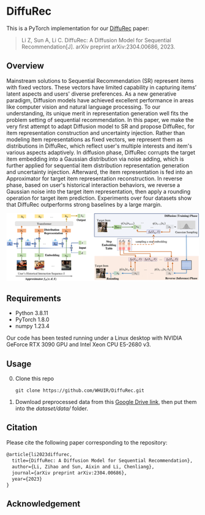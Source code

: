 # DiffuRec

This is a PyTorch implementation for our [DiffuRec](https://arxiv.org/abs/2304.00686) paper:

> Li Z, Sun A, Li C. DiffuRec: A Diffusion Model for Sequential Recommendation[J]. arXiv preprint arXiv:2304.00686, 2023.

## Overview
Mainstream solutions to Sequential Recommendation (SR) represent items with fixed vectors. These vectors have limited capability in capturing items’ latent aspects and users' diverse preferences. As a new generative paradigm, Diffusion models have achieved excellent performance in areas like computer vision and natural language processing. To our understanding, its unique merit in representation generation well fits the problem setting of sequential recommendation. In this paper, we make the very first attempt to adapt Diffusion model to SR and propose DiffuRec, for item representation construction and uncertainty injection. Rather than modeling item representations as fixed vectors, we represent them as distributions in DiffuRec, which reflect user's multiple interests and item's various aspects adaptively. In diffusion phase, DiffuRec corrupts the target item embedding into a Gaussian distribution via noise adding, which is further applied for sequential item distribution representation generation and uncertainty injection. Afterward, the item representation is fed into an Approximator for target item representation reconstruction. In reverse phase, based on user's historical interaction behaviors, we reverse a Gaussian noise into the target item representation, then apply a rounding operation for target item prediction. Experiments over four datasets show that DiffuRec outperforms strong baselines by a large margin.

![Diffurec](asset/diffurec_framework.png)

## Requirements
- Python 3.8.11
- PyTorch 1.8.0
- numpy 1.23.4
  
Our code has been tested running under a Linux desktop with NVIDIA GeForce RTX 3090 GPU and Intel Xeon CPU E5-2680 v3. 

## Usage

0. Clone this repo

    ```
    git clone https://github.com/WHUIR/DiffuRec.git
    ```

1. Download preprocessed data from this [Google Drive link](), then put them into the *dataset/data/* folder. 


## Citation
Please cite the following paper corresponding to the repository:
```
@article{li2023diffurec,
  title={DiffuRec: A Diffusion Model for Sequential Recommendation},
  author={Li, Zihao and Sun, Aixin and Li, Chenliang},
  journal={arXiv preprint arXiv:2304.00686},
  year={2023}
}
```

## Acknowledgement


